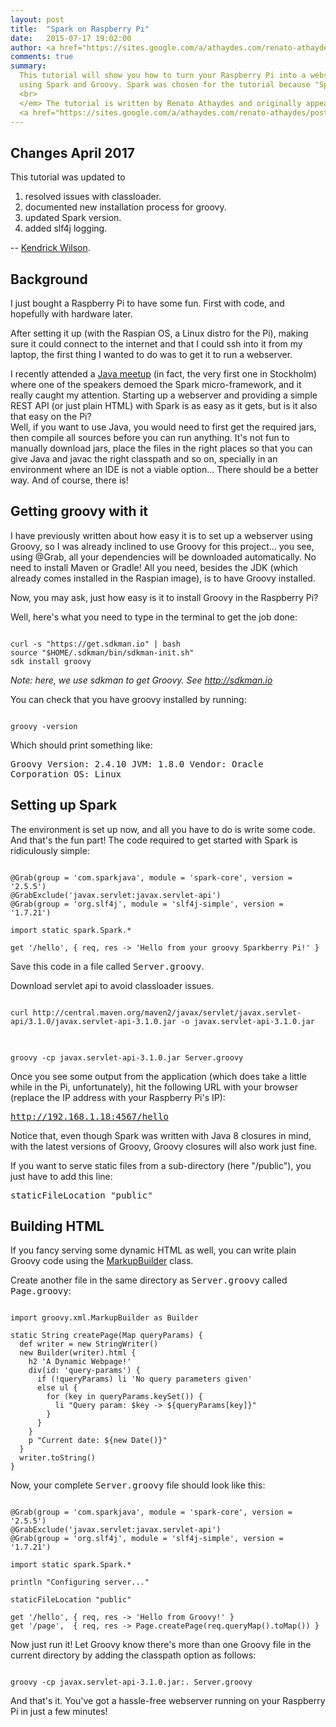 ```yaml
---
layout: post
title:  "Spark on Raspberry Pi"
date:   2015-07-17 19:02:00
author: <a href="https://sites.google.com/a/athaydes.com/renato-athaydes/" target="_blank">Renato Athaydes</a>
comments: true
summary:  
  This tutorial will show you how to turn your Raspberry Pi into a webserver in a matter of minutes, 
  using Spark and Groovy. Spark was chosen for the tutorial because "Spark is as easy as it gets".
  <br>
  </em> The tutorial is written by Renato Athaydes and originally appeared on his 
  <a href="https://sites.google.com/a/athaydes.com/renato-athaydes/posts/agroovywebserverrunningonraspberrypiinminutes" target="_blank">google site</a>. 
---
```

## Changes April 2017
  This tutorial was updated to 
  1) resolved issues with classloader. 
  2) documented new installation process for groovy.
  3) updated Spark version.
  4) added slf4j logging.
  
  -- <a href="https://kendrick-wilson.appspot.com" target="_blank">Kendrick Wilson</a>. 


## Background
I just bought a Raspberry Pi to have some fun. First with code, and hopefully with hardware later.

After setting it up (with the Raspian OS, a Linux distro for the Pi), making sure it could connect to the internet and that I could ssh into it from my laptop, the first thing I wanted to do was to get it to run a webserver.

I recently attended a <a href="http://www.meetup.com/Stockholm-Java-User-Group/events/218888072/" target="_blank">Java meetup</a> (in fact, the very first one in Stockholm) where one of the speakers demoed the Spark micro-framework, and it really caught my attention. Starting up a webserver and providing a simple REST API (or just plain HTML) with Spark is as easy as it gets, but is it also that easy on the Pi? <br>
Well, if you want to use Java, you would need to first get the required jars, then compile all sources before you can run anything. It's not fun to manually download jars, place the files in the right places so that you can give Java and javac the right classpath and so on, specially in an environment where an IDE is not a viable option... There should be a better way. And of course, there is!

## Getting groovy with it
I have previously written about how easy it is to set up a webserver using Groovy, so I was already inclined to use Groovy for this project... you see, using @Grab, all your dependencies will be downloaded automatically. No need to install Maven or Gradle! All you need, besides the JDK (which already comes installed in the Raspian image), is to have Groovy installed.

Now, you may ask, just how easy is it to install Groovy in the Raspberry Pi?

Well, here's what you need to type in the terminal to get the job done:

<pre><code class="language-bash">
curl -s "https://get.sdkman.io" | bash
source "$HOME/.sdkman/bin/sdkman-init.sh"
sdk install groovy
</code></pre>

<em>Note: here, we use sdkman to get Groovy. See <a href="http://sdkman.io" target="_blank">http://sdkman.io</a></em>

You can check that you have groovy installed by running:

<pre><code class="language-bash">
groovy -version
</code></pre>

Which should print something like:

<samp>Groovy Version: 2.4.10 JVM: 1.8.0 Vendor: Oracle Corporation OS: Linux</samp>

## Setting up Spark
The environment is set up now, and all you have to do is write some code. And that's the fun part! The code required to get started with Spark is ridiculously simple:

<pre><code class="language-java">
@Grab(group = 'com.sparkjava', module = 'spark-core', version = '2.5.5')
@GrabExclude('javax.servlet:javax.servlet-api')
@Grab(group = 'org.slf4j', module = 'slf4j-simple', version = '1.7.21')

import static spark.Spark.*

get '/hello', { req, res -> 'Hello from your groovy Sparkberry Pi!' }
</code></pre>

Save this code in a file called <samp>Server.groovy</samp>.

Download servlet api to avoid classloader issues.
<pre><code class="language-bash">
curl http://central.maven.org/maven2/javax/servlet/javax.servlet-api/3.1.0/javax.servlet-api-3.1.0.jar -o javax.servlet-api-3.1.0.jar
</code>
</pre>

<pre><code class="language-bash">
groovy -cp javax.servlet-api-3.1.0.jar Server.groovy
</code></pre>

Once you see some output from the application (which does take a little while in the Pi, unfortunately), hit the following URL with your browser (replace the IP address with your Raspberry Pi's IP):

<samp>http://192.168.1.18:4567/hello</samp>

Notice that, even though Spark was written with Java 8 closures in mind, with the latest versions of Groovy, Groovy closures will also work just fine. 

If you want to serve static files from a sub-directory (here "/public"), you just have to add this line:

<samp>staticFileLocation "public"</samp>

## Building HTML
If you fancy serving some dynamic HTML as well, you can write plain Groovy code using the <a href="http://groovy.codehaus.org/api/groovy/xml/MarkupBuilder.html" target="_blank">MarkupBuilder</a> class.

Create another file in the same directory as <samp>Server.groovy</samp> called <samp>Page.groovy</samp>:

<pre><code class="language-java">
import groovy.xml.MarkupBuilder as Builder

static String createPage(Map queryParams) {
  def writer = new StringWriter()
  new Builder(writer).html {
    h2 'A Dynamic Webpage!'
    div(id: 'query-params') {
      if (!queryParams) li 'No query parameters given'
      else ul {
        for (key in queryParams.keySet()) {
          li "Query param: $key -> ${queryParams[key]}"
        }
      }
    }
    p "Current date: ${new Date()}"
  }
  writer.toString()
}
</code></pre>

Now, your complete <samp>Server.groovy</samp> file should look like this:

<pre><code class="language-java">
@Grab(group = 'com.sparkjava', module = 'spark-core', version = '2.5.5')
@GrabExclude('javax.servlet:javax.servlet-api')
@Grab(group = 'org.slf4j', module = 'slf4j-simple', version = '1.7.21')

import static spark.Spark.*

println "Configuring server..."

staticFileLocation "public"

get '/hello', { req, res -> 'Hello from Groovy!' }
get '/page',  { req, res -> Page.createPage(req.queryMap().toMap()) }
</code></pre>

Now just run it! Let Groovy know there's more than one Groovy file in the current directory by adding the classpath option as follows:

<pre><code class="language-bash">
groovy -cp javax.servlet-api-3.1.0.jar:. Server.groovy
</code></pre>

And that's it. You've got a hassle-free webserver running on your Raspberry Pi in just a few minutes!
